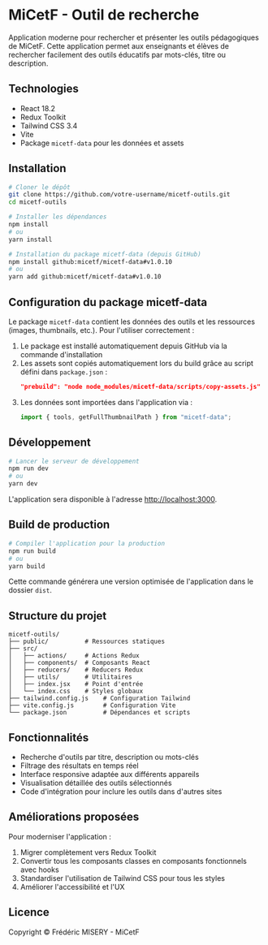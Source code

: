 # MiCetF - Outil de recherche

Application moderne pour rechercher et présenter les outils pédagogiques de MiCetF. Cette application permet aux enseignants et élèves de rechercher facilement des outils éducatifs par mots-clés, titre ou description.

## Technologies

-   React 18.2
-   Redux Toolkit
-   Tailwind CSS 3.4
-   Vite
-   Package `micetf-data` pour les données et assets

## Installation

```bash
# Cloner le dépôt
git clone https://github.com/votre-username/micetf-outils.git
cd micetf-outils

# Installer les dépendances
npm install
# ou
yarn install

# Installation du package micetf-data (depuis GitHub)
npm install github:micetf/micetf-data#v1.0.10
# ou
yarn add github:micetf/micetf-data#v1.0.10
```

## Configuration du package micetf-data

Le package `micetf-data` contient les données des outils et les ressources (images, thumbnails, etc.). Pour l'utiliser correctement :

1. Le package est installé automatiquement depuis GitHub via la commande d'installation
2. Les assets sont copiés automatiquement lors du build grâce au script défini dans `package.json` :
    ```json
    "prebuild": "node node_modules/micetf-data/scripts/copy-assets.js"
    ```
3. Les données sont importées dans l'application via :
    ```javascript
    import { tools, getFullThumbnailPath } from "micetf-data";
    ```

## Développement

```bash
# Lancer le serveur de développement
npm run dev
# ou
yarn dev
```

L'application sera disponible à l'adresse [http://localhost:3000](http://localhost:3000).

## Build de production

```bash
# Compiler l'application pour la production
npm run build
# ou
yarn build
```

Cette commande générera une version optimisée de l'application dans le dossier `dist`.

## Structure du projet

```
micetf-outils/
├── public/          # Ressources statiques
├── src/
│   ├── actions/     # Actions Redux
│   ├── components/  # Composants React
│   ├── reducers/    # Reducers Redux
│   ├── utils/       # Utilitaires
│   ├── index.jsx    # Point d'entrée
│   └── index.css    # Styles globaux
├── tailwind.config.js    # Configuration Tailwind
├── vite.config.js        # Configuration Vite
└── package.json          # Dépendances et scripts
```

## Fonctionnalités

-   Recherche d'outils par titre, description ou mots-clés
-   Filtrage des résultats en temps réel
-   Interface responsive adaptée aux différents appareils
-   Visualisation détaillée des outils sélectionnés
-   Code d'intégration pour inclure les outils dans d'autres sites

## Améliorations proposées

Pour moderniser l'application :

1. Migrer complètement vers Redux Toolkit
2. Convertir tous les composants classes en composants fonctionnels avec hooks
3. Standardiser l'utilisation de Tailwind CSS pour tous les styles
4. Améliorer l'accessibilité et l'UX

## Licence

Copyright © Frédéric MISERY - MiCetF

